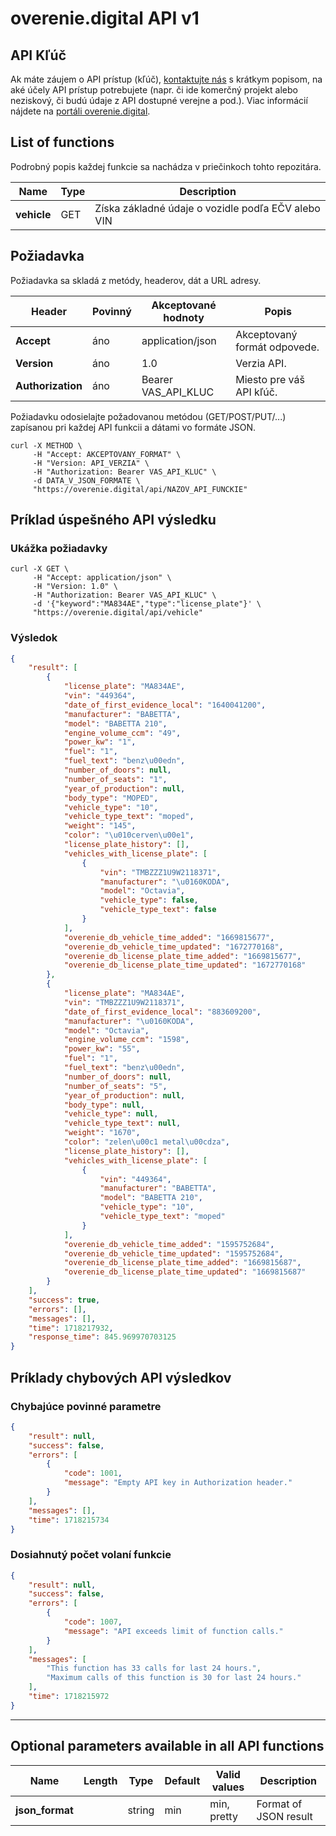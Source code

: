 # overenie.digital API v1

## API Kľúč

Ak máte záujem o API prístup (kľúč), [kontaktujte nás](https://overenie.digital/kontakt) s krátkym popisom, na aké účely API prístup potrebujete (napr. či ide komerčný projekt alebo neziskový, či budú údaje z API dostupné
verejne a pod.). Viac informácií nájdete na [portáli overenie.digital](https://overenie.digital/api).


## List of functions

Podrobný popis každej funkcie sa nachádza v priečinkoch tohto repozitára.

| Name		     		| Type		| Description	| 
| ----------------		| ---------	| -------------	|
| **vehicle**			| GET 		| Získa základné údaje o vozidle podľa EČV alebo VIN |



## Požiadavka

Požiadavka sa skladá z metódy, headerov, dát a URL adresy.

| Header	     		| Povinný	| Akceptované hodnoty | Popis	| 
| ----------------		| ---------	| -------------		  | -------------	|
| **Accept**			| áno 		| application/json	  | Akceptovaný formát odpovede. |
| **Version**			| áno 		| 1.0				  | Verzia API. |
| **Authorization**		| áno 		| Bearer VAS_API_KLUC | Miesto pre váš API kľúč. |

Požiadavku odosielajte požadovanou metódou (GET/POST/PUT/...) zapísanou pri každej API funkcii a dátami vo formáte JSON.


```
curl -X METHOD \
     -H "Accept: AKCEPTOVANY_FORMAT" \
     -H "Version: API_VERZIA" \
     -H "Authorization: Bearer VAS_API_KLUC" \
     -d DATA_V_JSON_FORMATE \
     "https://overenie.digital/api/NAZOV_API_FUNCKIE"
```

## Príklad úspešného API výsledku

### Ukážka požiadavky

```
curl -X GET \
     -H "Accept: application/json" \
     -H "Version: 1.0" \
     -H "Authorization: Bearer VAS_API_KLUC" \
     -d '{"keyword":"MA834AE","type":"license_plate"}' \
     "https://overenie.digital/api/vehicle"
```

### Výsledok

``` json
{
    "result": [
        {
            "license_plate": "MA834AE",
            "vin": "449364",
            "date_of_first_evidence_local": "1640041200",
            "manufacturer": "BABETTA",
            "model": "BABETTA 210",
            "engine_volume_ccm": "49",
            "power_kw": "1",
            "fuel": "1",
            "fuel_text": "benz\u00edn",
            "number_of_doors": null,
            "number_of_seats": "1",
            "year_of_production": null,
            "body_type": "MOPED",
            "vehicle_type": "10",
            "vehicle_type_text": "moped",
            "weight": "145",
            "color": "\u010cerven\u00e1",
            "license_plate_history": [],
            "vehicles_with_license_plate": [
                {
                    "vin": "TMBZZZ1U9W2118371",
                    "manufacturer": "\u0160KODA",
                    "model": "Octavia",
                    "vehicle_type": false,
                    "vehicle_type_text": false
                }
            ],
            "overenie_db_vehicle_time_added": "1669815677",
            "overenie_db_vehicle_time_updated": "1672770168",
            "overenie_db_license_plate_time_added": "1669815677",
            "overenie_db_license_plate_time_updated": "1672770168"
        },
        {
            "license_plate": "MA834AE",
            "vin": "TMBZZZ1U9W2118371",
            "date_of_first_evidence_local": "883609200",
            "manufacturer": "\u0160KODA",
            "model": "Octavia",
            "engine_volume_ccm": "1598",
            "power_kw": "55",
            "fuel": "1",
            "fuel_text": "benz\u00edn",
            "number_of_doors": null,
            "number_of_seats": "5",
            "year_of_production": null,
            "body_type": null,
            "vehicle_type": null,
            "vehicle_type_text": null,
            "weight": "1670",
            "color": "zelen\u00c1 metal\u00cdza",
            "license_plate_history": [],
            "vehicles_with_license_plate": [
                {
                    "vin": "449364",
                    "manufacturer": "BABETTA",
                    "model": "BABETTA 210",
                    "vehicle_type": "10",
                    "vehicle_type_text": "moped"
                }
            ],
            "overenie_db_vehicle_time_added": "1595752684",
            "overenie_db_vehicle_time_updated": "1595752684",
            "overenie_db_license_plate_time_added": "1669815687",
            "overenie_db_license_plate_time_updated": "1669815687"
        }
    ],
    "success": true,
    "errors": [],
    "messages": [],
    "time": 1718217932,
    "response_time": 845.969970703125
}
```

## Príklady chybových API výsledkov

### Chybajúce povinné parametre

``` json
{
    "result": null,
    "success": false,
    "errors": [
        {
            "code": 1001,
            "message": "Empty API key in Authorization header."
        }
    ],
    "messages": [],
    "time": 1718215734
}
```

### Dosiahnutý počet volaní funkcie

``` json
{
    "result": null,
    "success": false,
    "errors": [
        {
            "code": 1007,
            "message": "API exceeds limit of function calls."
        }
    ],
    "messages": [
        "This function has 33 calls for last 24 hours.",
        "Maximum calls of this function is 30 for last 24 hours."
    ],
    "time": 1718215972
}
```

---

## Optional parameters available in all API functions

| Name		     	| Length	| Type		| Default	| Valid values	| Description 	|
| ----------------	| --------	| -----		| ---------	|--------------	| -------------	|
| **json_format**	| 			| string	| min		| min, pretty	| Format of JSON result |